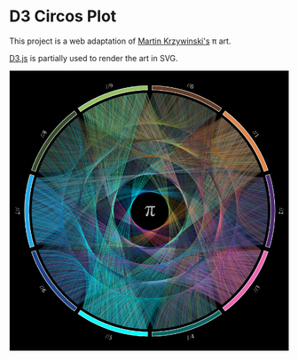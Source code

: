# D3 Circos Plot

This project is a web adaptation of [Martin Krzywinski's](http://mkweb.bcgsc.ca/pi/art/posters.mhtml) π art.

[D3.js](http://d3js.org/) is partially used to render the art in SVG.

![Image of art render](https://github.com/alanthai/d3-circos/blob/master/screenshot.png)